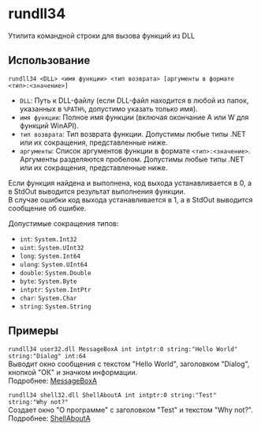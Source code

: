 # rundll34
Утилита командной строки для вызова функций из DLL

## Использование
`rundll34 <DLL> <имя функции> <тип возврата> [аргументы в формате <тип>:<значение>]`
- `DLL`: Путь к DLL-файлу (если DLL-файл находится в любой из папок, указанных в `%PATH%`, допустимо указать только имя).
- `имя функции`: Полное имя функции (включая окончание A или W для функций WinAPI).
- `тип возврата`: Тип возврата функции. Допустимы любые типы .NET или их сокращения, представленные ниже.
- `аргументы`: Список аргументов функции в формате `<тип>:<значение>`. Аргументы разделяются пробелом. Допустимы любые типы .NET или их сокращения, представленные ниже.

Если функция найдена и выполнена, код выхода устанавливается в 0, а в StdOut выводится результат выполнения функции.  
В случае ошибки код выхода устанавливается в 1, а в StdOut выводится сообщение об ошибке.

Допустимые сокращения типов:
- `int`: `System.Int32`
- `uint`: `System.UInt32`
- `long`: `System.Int64`
- `ulong`: `System.UInt64`
- `double`: `System.Double`
- `byte`: `System.Byte`
- `intptr`: `System.IntPtr`
- `char`: `System.Char`
- `string`: `System.String`

## Примеры
`rundll34 user32.dll MessageBoxA int intptr:0 string:"Hello World" string:"Dialog" int:64`  
Выводит окно сообщения с текстом "Hello World", заголовком "Dialog", кнопкой "ОК" и значком информации.  
Подробнее: [MessageBoxA](https://learn.microsoft.com/ru-ru/windows/win32/api/winuser/nf-winuser-messageboxa)

`rundll34 shell32.dll ShellAboutA int intptr:0 string:"Test" string:"Why not?"`  
Создает окно "О программе" с заголовком "Test" и текстом "Why not?".  
Подробнее: [ShellAboutA](https://learn.microsoft.com/ru-ru/windows/win32/api/shellapi/nf-shellapi-shellabouta)
